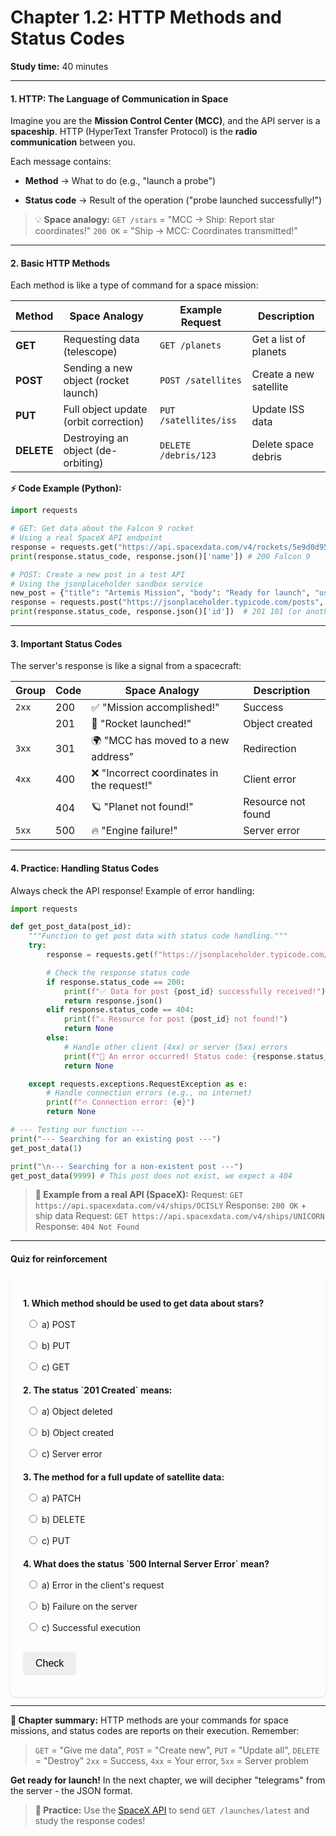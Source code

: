 # **Chapter 1.2: HTTP Methods and Status Codes**
**Study time:** 40 minutes

---

#### **1. HTTP: The Language of Communication in Space**
Imagine you are the **Mission Control Center (MCC)**, and the API server is a **spaceship**. HTTP (HyperText Transfer Protocol) is the **radio communication** between you.

Each message contains:

- **Method** → What to do (e.g., "launch a probe")

- **Status code** → Result of the operation ("probe launched successfully!")

> 💡 **Space analogy:**
> `GET /stars` = "MCC → Ship: Report star coordinates!"
> `200 OK` = "Ship → MCC: Coordinates transmitted!"

---

#### **2. Basic HTTP Methods**
Each method is like a type of command for a space mission:

| Method   | Space Analogy                  | Example Request            | Description               |
|----------|--------------------------------|----------------------------|---------------------------|
| **GET**  | Requesting data (telescope)    | `GET /planets`             | Get a list of planets     |
| **POST** | Sending a new object (rocket launch) | `POST /satellites`         | Create a new satellite    |
| **PUT**  | Full object update (orbit correction) | `PUT /satellites/iss`      | Update ISS data           |
| **DELETE**| Destroying an object (de-orbiting) | `DELETE /debris/123`       | Delete space debris       |

**⚡ Code Example (Python):**
```python
import requests

# GET: Get data about the Falcon 9 rocket
# Using a real SpaceX API endpoint
response = requests.get("https://api.spacexdata.com/v4/rockets/5e9d0d95eda69973a809d1ec")
print(response.status_code, response.json()['name']) # 200 Falcon 9

# POST: Create a new post in a test API
# Using the jsonplaceholder sandbox service
new_post = {"title": "Artemis Mission", "body": "Ready for launch", "userId": 1}
response = requests.post("https://jsonplaceholder.typicode.com/posts", json=new_post)
print(response.status_code, response.json()['id'])  # 201 101 (or another ID)
```

---

#### **3. Important Status Codes**
The server's response is like a signal from a spacecraft:

| Group  | Code | Space Analogy                        | Description               |
|--------|------|--------------------------------------|---------------------------|
| `2xx`  | 200  | ✅ "Mission accomplished!"           | Success                   |
|        | 201  | 🚀 "Rocket launched!"                | Object created            |
| `3xx`  | 301  | 🌍 "MCC has moved to a new address"  | Redirection               |
| `4xx`  | 400  | ❌ "Incorrect coordinates in the request!" | Client error              |
|        | 404  | 🪐 "Planet not found!"               | Resource not found        |
| `5xx`  | 500  | 🔥 "Engine failure!"                 | Server error              |

---

#### **4. Practice: Handling Status Codes**
Always check the API response! Example of error handling:
```python
import requests

def get_post_data(post_id):
    """Function to get post data with status code handling."""
    try:
        response = requests.get(f"https://jsonplaceholder.typicode.com/posts/{post_id}")

        # Check the response status code
        if response.status_code == 200:
            print(f"✅ Data for post {post_id} successfully received!")
            return response.json()
        elif response.status_code == 404:
            print(f"⚠️ Resource for post {post_id} not found!")
            return None
        else:
            # Handle other client (4xx) or server (5xx) errors
            print(f"🚨 An error occurred! Status code: {response.status_code}")
            return None

    except requests.exceptions.RequestException as e:
        # Handle connection errors (e.g., no internet)
        print(f"🔥 Connection error: {e}")
        return None

# --- Testing our function ---
print("--- Searching for an existing post ---")
get_post_data(1)

print("\n--- Searching for a non-existent post ---")
get_post_data(9999) # This post does not exist, we expect a 404
```

> **🔭 Example from a real API (SpaceX):**
> Request: `GET https://api.spacexdata.com/v4/ships/OCISLY`
> Response: `200 OK` + ship data
> Request: `GET https://api.spacexdata.com/v4/ships/UNICORN`
> Response: `404 Not Found`

---

#### **Quiz for reinforcement**

<style>
    #quiz-container {
        border-radius: 8px;
        padding: 20px;
        margin-top: 20px;
        box-shadow: 0 2px 4px rgba(0,0,0,0.1);
    }
    .question {
        margin-bottom: 15px;
    }
    .question p {
        font-weight: bold;
        margin-bottom: 10px;
    }
    #quiz-container label {
        display: block;
        margin-bottom: 5px;
        cursor: pointer;
        padding: 5px;
        border-radius: 4px;
    }
    #quiz-container button {
        border: none;
        padding: 10px 20px;
        border-radius: 5px;
        cursor: pointer;
        font-size: 16px;
        margin-top: 10px;
    }
    #quiz-container button:hover {
    }
    #quiz-results {
        margin-top: 20px;
        padding: 15px;
        border-radius: 5px;
    }
</style>

<div id="quiz-container">
  <form id="quiz-form">
    <div class="question">
      <p>1. Which method should be used to get data about stars?</p>
      <label><input type="radio" name="q1" value="a"> a) POST</label>
      <label><input type="radio" name="q1" value="b"> b) PUT</label>
      <label><input type="radio" name="q1" value="c"> c) GET</label>
    </div>
    <div class="question">
      <p>2. The status `201 Created` means:</p>
      <label><input type="radio" name="q2" value="a"> a) Object deleted</label>
      <label><input type="radio" name="q2" value="b"> b) Object created</label>
      <label><input type="radio" name="q2" value="c"> c) Server error</label>
    </div>
    <div class="question">
      <p>3. The method for a full update of satellite data:</p>
      <label><input type="radio" name="q4" value="a"> a) PATCH</label>
      <label><input type="radio" name="q4" value="b"> b) DELETE</label>
      <label><input type="radio" name="q4" value="c"> c) PUT</label>
    </div>
    <div class="question">
      <p>4. What does the status `500 Internal Server Error` mean?</p>
      <label><input type="radio" name="q5" value="a"> a) Error in the client's request</label>
      <label><input type="radio" name="q5" value="b"> b) Failure on the server</label>
      <label><input type="radio" name="q5" value="c"> c) Successful execution</label>
    </div>
    <button type="button" onclick="checkQuizAnswers()">Check</button>
  </form>
  <div id="quiz-results" style="display:none;"></div>
</div>

<script>
  function checkQuizAnswers() {
    const correctAnswers = { q1: 'c', q2: 'b', q4: 'c', q5: 'b' };
    const form = document.getElementById('quiz-form');
    const resultsContainer = document.getElementById('quiz-results');
    let score = 0;
    let resultsHTML = '<h4>Results:</h4><ul>';

    for (const [question, correctAnswer] of Object.entries(correctAnswers)) {
      const questionDiv = form.querySelector(`input[name="${question}"]`).closest('.question');
      const labels = questionDiv.querySelectorAll('label');
      labels.forEach(l => {
          l.style.color = 'inherit';
          l.style.fontWeight = 'normal';
          l.style.border = 'none';
      });

      const userAnswer = form.elements[question] ? form.elements[question].value : undefined;

      if (userAnswer) {
        const selectedLabel = form.querySelector(`input[name="${question}"][value="${userAnswer}"]`).parentElement;
        if (userAnswer === correctAnswer) {
          score++;
          selectedLabel.style.fontWeight = 'bold';
          resultsHTML += `<li>Question ${question.slice(1)}: <span style="color:green;">Correct!</span></li>`;
        } else {
          selectedLabel.style.fontWeight = 'bold';
          const correctLabel = form.querySelector(`input[name="${question}"][value="${correctAnswer}"]`).parentElement;
          correctLabel.style.fontWeight = 'bold';
          resultsHTML += `<li>Question ${question.slice(1)}: <span style="color:red;">Incorrect.</span> The correct answer is: <b>${correctAnswer.toUpperCase()}</b></li>`;
        }
      } else {
        resultsHTML += `<li>Question ${question.slice(1)}: <span style="color:orange;">No answer.</span></li>`;
      }
    }

    resultsHTML += `</ul><p><b>Your score: ${score} out of ${Object.keys(correctAnswers).length}</b></p>`;
    resultsContainer.innerHTML = resultsHTML;
    resultsContainer.style.display = 'block';
  }
</script>

---

**🚀 Chapter summary:**
HTTP methods are your commands for space missions, and status codes are reports on their execution. Remember:
> `GET` = "Give me data", `POST` = "Create new", `PUT` = "Update all", `DELETE` = "Destroy"
> `2xx` = Success, `4xx` = Your error, `5xx` = Server problem

**Get ready for launch!** In the next chapter, we will decipher "telegrams" from the server - the JSON format.

> **📌 Practice:** Use the [SpaceX API](https://docs.spacexdata.com/) to send `GET /launches/latest` and study the response codes!
